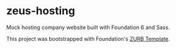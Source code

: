 
# zeus-hosting

Mock hosting company website built with Foundation 6 and Sass.

This project was bootstrapped with Foundation's [ZURB Template](https://foundation.zurb.com/sites/docs/starter-projects.html).